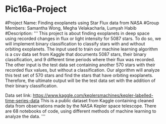 # Pic16a-Project
#Project Name: Finding exoplanets using Star Flux data from NASA
#Group Members: Samantha Wong, Megha Velakacharla, Lumyah Habib
#Description: 
'''
  This project is about finding exoplanets in deep space using recorded changes in flux
  or light intensity for 5087 stars. To do so, we will implement binary classification to classify stars with and without orbiting exoplanets. The input used to train our machine learning algorithm is a csv data set from Kaggle that documents 5087 stars, their binary classification, and 9 different time periods where their flux was recorded. The other input is the test data set containing another 570 stars with their recorded flux values, but without a classification. Our algorithm will analyze this test set of 570 stars and find the stars that have orbiting exoplanets. Therefore, the ultimate output will be the test data set with the addition of their binary classification.
  
  Data set link: https://www.kaggle.com/keplersmachines/kepler-labelled-time-series-data
  This is a public dataset from Kaggle containing cleaned data from observations made
  by the NASA Kepler space telescope. There are 68 notebooks of code, using different methods of machine learning to analyze the data.
'''
